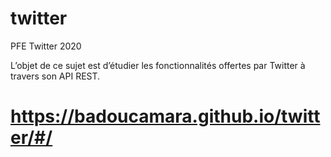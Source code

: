 # twitter
PFE Twitter 2020

L’objet de ce sujet est d’étudier les fonctionnalités offertes par Twitter à travers son API REST.

# https://badoucamara.github.io/twitter/#/
